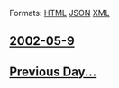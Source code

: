 
Formats: [HTML](2002/05/9/index.html)  [JSON](2002/05/9/index.json)  [XML](2002/05/9/index.xml)  

## [2002-05-9](/news/2002/05/9/index.md)

## [Previous Day...](/news/2002/05/8/index.md)

